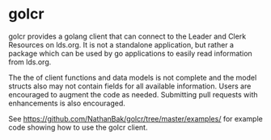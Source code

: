 # golcr
golcr provides a golang client that can connect to the Leader and Clerk Resources on lds.org.  It is not a standalone application, but rather a package which can be used by go applications to easily read information from lds.org.

The the of client functions and data models is not complete and the model structs also may not contain fields for all available information.  Users are encouraged to augment the code as needed.  Submitting pull requests with enhancements is also encouraged.

See https://github.com/NathanBak/golcr/tree/master/examples/ for example code showing how to use the golcr client.

